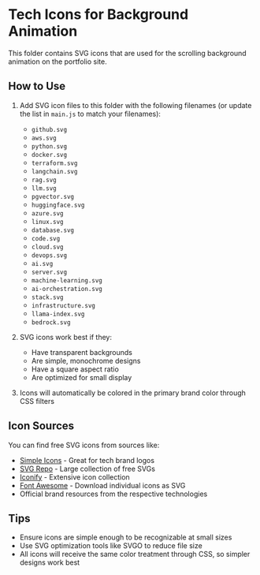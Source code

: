 # Tech Icons for Background Animation

This folder contains SVG icons that are used for the scrolling background animation on the portfolio site.

## How to Use

1. Add SVG icon files to this folder with the following filenames (or update the list in `main.js` to match your filenames):

   - `github.svg`
   - `aws.svg`
   - `python.svg`
   - `docker.svg`
   - `terraform.svg`
   - `langchain.svg`
   - `rag.svg`
   - `llm.svg`
   - `pgvector.svg`
   - `huggingface.svg`
   - `azure.svg`
   - `linux.svg`
   - `database.svg`
   - `code.svg`
   - `cloud.svg`
   - `devops.svg`
   - `ai.svg`
   - `server.svg`
   - `machine-learning.svg`
   - `ai-orchestration.svg`
   - `stack.svg`
   - `infrastructure.svg`
   - `llama-index.svg`
   - `bedrock.svg`

2. SVG icons work best if they:
   - Have transparent backgrounds
   - Are simple, monochrome designs
   - Have a square aspect ratio
   - Are optimized for small display

3. Icons will automatically be colored in the primary brand color through CSS filters

## Icon Sources

You can find free SVG icons from sources like:
- [Simple Icons](https://simpleicons.org/) - Great for tech brand logos
- [SVG Repo](https://www.svgrepo.com/) - Large collection of free SVGs
- [Iconify](https://iconify.design/) - Extensive icon collection
- [Font Awesome](https://fontawesome.com/) - Download individual icons as SVG
- Official brand resources from the respective technologies

## Tips

- Ensure icons are simple enough to be recognizable at small sizes
- Use SVG optimization tools like SVGO to reduce file size
- All icons will receive the same color treatment through CSS, so simpler designs work best